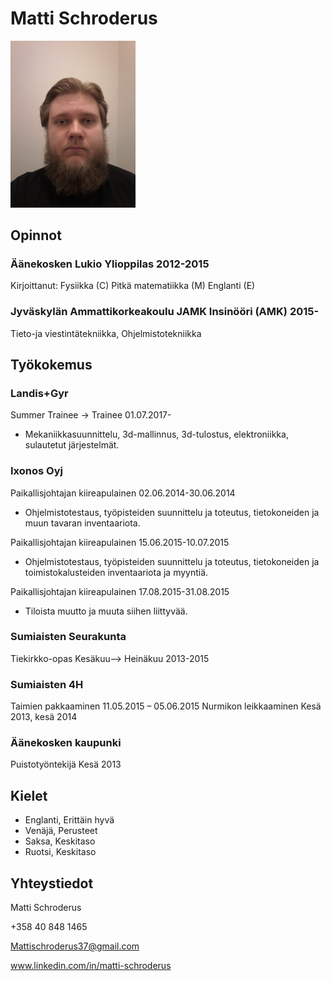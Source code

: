 # Matti Schroderus



<img src="naama.jpg" width="200">

## Opinnot



### Äänekosken Lukio          Ylioppilas          2012-2015      
Kirjoittanut: Fysiikka (C) Pitkä matematiikka (M)  Englanti (E)



### Jyväskylän Ammattikorkeakoulu JAMK          Insinööri (AMK)          2015-      
Tieto-ja viestintätekniikka, Ohjelmistotekniikka



## Työkokemus


### Landis+Gyr

Summer Trainee -> Trainee	01.07.2017-

- Mekaniikkasuunnittelu, 3d-mallinnus, 3d-tulostus, elektroniikka, sulautetut järjestelmät.


### Ixonos Oyj

Paikallisjohtajan  kiireapulainen	02.06.2014-30.06.2014	

- Ohjelmistotestaus, työpisteiden suunnittelu ja toteutus, tietokoneiden ja muun tavaran inventaariota.	


Paikallisjohtajan  kiireapulainen	15.06.2015-10.07.2015

- Ohjelmistotestaus, työpisteiden suunnittelu ja toteutus, tietokoneiden ja toimistokalusteiden inventaariota ja myyntiä.


Paikallisjohtajan  kiireapulainen	17.08.2015-31.08.2015

- Tiloista muutto ja muuta siihen liittyvää.	


### Sumiaisten Seurakunta
Tiekirkko-opas	Kesäkuu–> Heinäkuu  2013-2015

### Sumiaisten 4H
Taimien pakkaaminen	11.05.2015 – 05.06.2015
Nurmikon leikkaaminen	Kesä 2013, kesä 2014

### Äänekosken kaupunki
Puistotyöntekijä Kesä 2013

## Kielet

- Englanti, Erittäin hyvä
- Venäjä, Perusteet
- Saksa, Keskitaso
- Ruotsi, Keskitaso

## Yhteystiedot

Matti Schroderus

+358 40 848 1465

Mattischroderus37@gmail.com

www.linkedin.com/in/matti-schroderus
